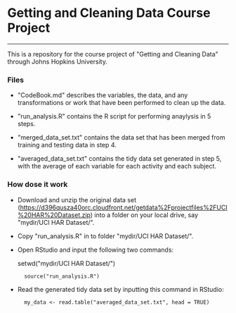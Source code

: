 # Getting and Cleaning Data Course Project
-------
This is a repository for the course project of "Getting and Cleaning Data" through Johns Hopkins University.

### Files

* "CodeBook.md" describes the variables, the data, and any transformations or work that have been performed to clean up the data.

* "run_analysis.R" contains the R script for performing anaylysis in 5 steps.

* "merged_data_set.txt" contains the data set that has been merged from training and testing data in step 4.  

* "averaged_data_set.txt" contains the tidy data set generated in step 5, with the average of each variable for each activity and each subject.


### How dose it work

* Download and unzip the original data set (https://d396qusza40orc.cloudfront.net/getdata%2Fprojectfiles%2FUCI%20HAR%20Dataset.zip) into a folder on your local drive, say "mydir/UCI HAR Dataset/".


* Copy "run_analysis.R" in to folder "mydir/UCI HAR Dataset/".


* Open RStudio and input the following two commands:

	setwd("mydir/UCI HAR Dataset/")
	
    	source("run_analysis.R")
    
* Read the generated tidy data set by inputting this command in RStudio: 
	 
    	my_data <- read.table("averaged_data_set.txt", head = TRUE)

